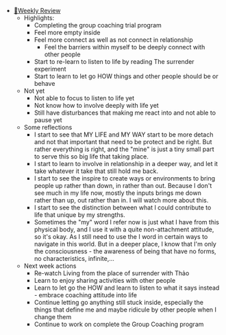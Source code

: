 - [📝Weekly Review](<📝Weekly Review.md>)
    - Highlights:
        - Completing the group coaching trial program
        - Feel more empty inside 
        - Feel more connect as well as not connect in relationship
            - Feel the barriers within myself to be deeply connect with other people
        - Start to re-learn to listen to life by reading The surrender experiment
        - Start to learn to let go HOW things and other people should be or behave
    - Not yet
        - Not able to focus to listen to life yet
        - Not know how to involve deeply with life yet
        - Still have disturbances that making me react into and not able to pause yet
    - Some reflections
        - I start to see that MY LIFE and MY WAY start to be more detach and not that important that need to be protect and be right. But rather everything is right, and the "mine" is just a tiny small part to serve this so big life that taking place.
        - I start to learn to involve in relationship in a deeper way, and let it take whatever it take that still hold me back.
        - I start to see the inspire to create ways or environments to bring people up rather than down, in rather than out. Because I don't see much in my life now, mostly the inputs brings me down rather than up, out rather than in. I will watch more about this.
        - I start to see the distinction between what I could contribute to life that unique by my strengths.
        - Sometimes the "my" word I refer now is just what I have from this physical body, and I use it with a quite non-attachment attitude, so it's okay. As I still need to use the I word in certain ways to navigate in this world. But in a deeper place, I know that I'm only the consciousness - the awareness of being that have no forms, no characteristics, infinite,...
    - Next week actions
        - Re-watch Living from the place of surrender with Thảo
        - Learn to enjoy sharing activities with other people
        - Learn to let go the HOW and learn to listen to what it says instead - embrace coaching attitude into life
        - Continue letting go anything still stuck inside, especially the things that define me and maybe ridicule by other people when I change them
        - Continue to work on complete the Group Coaching program
